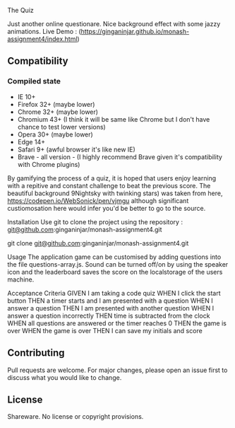 The Quiz

Just another online questionare. Nice background effect with some jazzy animations. 
Live Demo : (https://ginganinjar.github.io/monash-assignment4/index.html)

## Compatibility
### Compiled state
- IE 10+
- Firefox 32+ (maybe lower)
- Chrome 32+ (maybe lower)
- Chromium 43+ (I think it will be same like Chrome but I don't have chance to test lower versions)
- Opera 30+ (maybe lower)
- Edge 14+
- Safari 9+ (awful browser it's like new IE)
- Brave - all version - (I highly recommend Brave given it's compatibility with Chrome plugins) 


By gamifying the process of a quiz, it is hoped that users enjoy learning with a repitive and constant challenge to beat the previous score. The beautiful background 9Nightsky with twinking stars) was taken from here, https://codepen.io/WebSonick/pen/vjmgu although significant custiomosation here would infer you'd be better to go to the source.

Installation
Use git to clone the project using the repository : git@github.com:ginganinjar/monash-assignment4.git

git clone git@github.com:ginganinjar/monash-assignment4.git

Usage
The application game can be customised by adding questions into the file questions-array.js. Sound can be turned off/on by using the speaker icon and the leaderboard saves the score on the localstorage of the users machine. 


Acceptance Criteria
GIVEN I am taking a code quiz
WHEN I click the start button
THEN a timer starts and I am presented with a question
WHEN I answer a question
THEN I am presented with another question
WHEN I answer a question incorrectly
THEN time is subtracted from the clock
WHEN all questions are answered or the timer reaches 0
THEN the game is over
WHEN the game is over
THEN I can save my initials and score

## Contributing
Pull requests are welcome. For major changes, please open an issue first to discuss what you would like to change.

## License
Shareware. No license or copyright provisions.